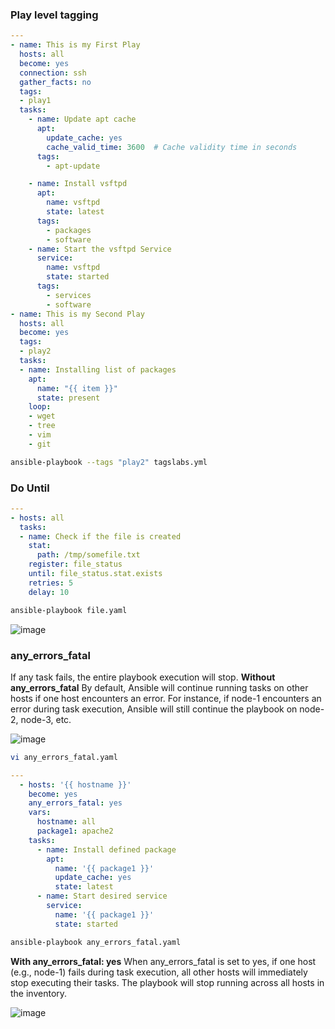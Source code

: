 
### Play level tagging
```yaml
---
- name: This is my First Play
  hosts: all
  become: yes
  connection: ssh
  gather_facts: no
  tags:
  - play1
  tasks:
    - name: Update apt cache
      apt:
        update_cache: yes
        cache_valid_time: 3600  # Cache validity time in seconds
      tags:
        - apt-update

    - name: Install vsftpd
      apt:
        name: vsftpd
        state: latest
      tags:
        - packages
        - software
    - name: Start the vsftpd Service
      service:
        name: vsftpd
        state: started
      tags:
        - services
        - software
- name: This is my Second Play
  hosts: all
  become: yes
  tags:
  - play2
  tasks:
  - name: Installing list of packages
    apt:
      name: "{{ item }}"
      state: present
    loop:
    - wget
    - tree
    - vim
    - git
```
```bash
ansible-playbook --tags "play2" tagslabs.yml
```
### Do Until
```yaml
---
- hosts: all
  tasks:
  - name: Check if the file is created
    stat:
      path: /tmp/somefile.txt
    register: file_status
    until: file_status.stat.exists
    retries: 5
    delay: 10
```

```bash
ansible-playbook file.yaml
```

![image](https://github.com/user-attachments/assets/e608b8ec-304f-4b99-b6d5-4ea4c01e78d1)

### any_errors_fatal 
If any task fails, the entire playbook execution will stop.
**Without any_errors_fatal**
By default, Ansible will continue running tasks on other hosts if one host encounters an error. For instance, if node-1 encounters an error during task execution, Ansible will still continue the playbook on node-2, node-3, etc.

![image](https://github.com/user-attachments/assets/1970dcfd-cedd-44b8-9e39-162cefd84a22)

```bash
vi any_errors_fatal.yaml
```

```yaml
---
  - hosts: '{{ hostname }}'
    become: yes
    any_errors_fatal: yes
    vars:
      hostname: all
      package1: apache2
    tasks:
      - name: Install defined package
        apt:
          name: '{{ package1 }}'
          update_cache: yes
          state: latest
      - name: Start desired service
        service:
          name: '{{ package1 }}'
          state: started
```
```bash
ansible-playbook any_errors_fatal.yaml
```
**With any_errors_fatal: yes**
When any_errors_fatal is set to yes, if one host (e.g., node-1) fails during task execution, all other hosts will immediately stop executing their tasks. The playbook will stop running across all hosts in the inventory.

![image](https://github.com/user-attachments/assets/a5be877b-b54a-410b-a8e4-ba908bf9edee)

